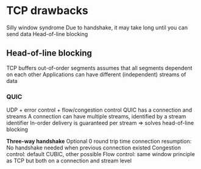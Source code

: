 # TCP drawbacks
Silly window syndrome
Due to handshake, it may take long until you can send data
Head-of-line blocking

## Head-of-line blocking
TCP buffers out-of-order segments
assumes that all segments dependent on each other
Applications can have different (independent) streams of data

### QUIC
UDP + error control + flow/congestion control
QUIC has a connection and streams
A connection can have multiple streams, identified by a stream identifier
In-order delivery is guaranteed per stream => solves head-of-line blocking

**Three-way handshake**
Optional 0 round trip time connection resumption: No handshake needed when previous connection existed
Congestion control: default CUBIC, other possible
Flow control: same window principle as TCP but both on a connection and stream level